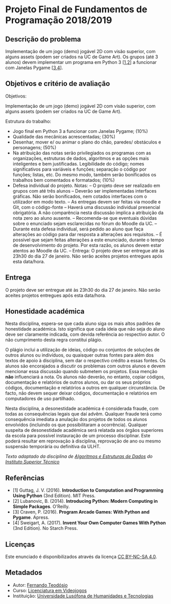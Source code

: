 <!--
Projeto Final de Fundamentos de Programação 2018/2019 (c) by Fernando Teodósio

Projeto Final de Fundamentos de Programação 2018/2019 is licensed under a
Creative Commons Attribution-NonCommercial-ShareAlike 4.0 International License.

You should have received a copy of the license along with this
work. If not, see <http://creativecommons.org/licenses/by-nc-sa/4.0/>.
-->

# Projeto Final de Fundamentos de Programação 2018/2019

## Descrição do problema

Implementação de um jogo (demo) jogável 2D com visão superior, com alguns assets
(podem ser criados na UC de Game Art). Os grupos (até 3 alunos) devem implementar
um programa em Python 3 \[[1][ref1],[2][ref2]\] a funcionar com Janelas Pygame 
\[[3][ref3],[4][ref4]\]. 

## Objetivos e critério de avaliação

Objetivos:

Implementação de um jogo (demo) jogável 2D com visão superior, com alguns assets
(podem ser criados na UC de Game Art).

Estrutura do trabalho:
*	Jogo final em Python 3 a funcionar com Janelas Pygame; (10%)
*	Qualidade das mecânicas acrescentadas; (30%)
*	Desenhar, mover e/ ou animar o plano do chão, paredes/ obstáculos e personagens;
(50%)
*	Na atribuição das notas serão privilegiados os programas com as organizações,
estruturas de dados, algoritmos e as opções mais inteligentes e bem justificadas.
Legibilidade do código; nomes significativos para variáveis e funções; separação
o código por funções; listas, etc. Do mesmo modo, também serão bonificados os
trabalhos bem comentados e formatados; (10%)
*	Defesa individual do projeto.
Notas:
–	O projeto deve ser realizado em grupos com até três alunos
–	Deverão ser implementadas interfaces gráficas. Não serão bonificados, nem cotados
interfaces com o utilizador em modo texto.
–	As entregas devem ser feitas via moodle e Git, com o código-fonte
–	Haverá uma discussão individual presencial obrigatória. A não comparência nesta
discussão implica a atribuição da nota zero ao aluno ausente.
–	Recomenda-se que eventuais dúvidas sobre o enunciado sejam esclarecidas no fórum
do Moodle da UC.
–	Durante esta defesa individual, será pedido ao aluno que faça alterações ao código
para dar resposta a alterações aos requisitos.
–	É possível que sejam feitas alterações a este enunciado, durante o tempo de
desenvolvimento do projeto. Por esta razão, os alunos devem estar atentos ao Moodle
da UC.
–	Entrega: O projeto deve ser entregue até às 23h30 do dia 27 de janeiro. Não serão
aceites projetos entregues após esta data/hora.

## Entrega

O projeto deve ser entregue até às 23h30 do dia 27 de janeiro. Não serão aceites
projetos entregues após esta data/hora.

## Honestidade académica

Nesta disciplina, espera-se que cada aluno siga os mais altos padrões de
honestidade académica. Isto significa que cada ideia que não seja do
aluno deve ser claramente indicada, com devida referência ao respectivo
autor. O não cumprimento desta regra constitui plágio.

O plágio inclui a utilização de ideias, código ou conjuntos de soluções
de outros alunos ou indivíduos, ou quaisquer outras fontes para além
dos textos de apoio à disciplina, sem dar o respectivo crédito a essas
fontes. Os alunos são encorajados a discutir os problemas com outros
alunos e devem mencionar essa discussão quando submetem os projetos.
Essa menção **não** influenciará a nota. Os alunos não deverão, no
entanto, copiar códigos, documentação e relatórios de outros alunos, ou dar os
seus próprios códigos, documentação e relatórios a outros em qualquer
circunstância. De facto, não devem sequer deixar códigos, documentação e
relatórios em computadores de uso partilhado.

Nesta disciplina, a desonestidade académica é considerada fraude, com
todas as consequências legais que daí advêm. Qualquer fraude terá como
consequência imediata a anulação dos projetos de todos os alunos envolvidos
(incluindo os que possibilitaram a ocorrência). Qualquer suspeita de
desonestidade académica será relatada aos órgãos superiores da escola
para possível instauração de um processo disciplinar. Este poderá
resultar em reprovação à disciplina, reprovação de ano ou mesmo suspensão
temporária ou definitiva da ULHT.

*Texto adaptado da disciplina de [Algoritmos e
Estruturas de Dados][aed] do [Instituto Superior Técnico][ist]*

## Referências

*   <a name="ref1">\[1\]</a> Guttag, J. V. (2016). **Introduction to Computation and Programming Using Python**
    (3nd Edition). MIT Press.
*   <a name="ref2">\[2\]</a> Lubanovic, B. (2014). **Introducing Python: Modern Computing in Simple Packages**.
    O’Reilly.
*   <a name="ref3">\[3\]</a> Craven, P. (2016). **Program Arcade Games: With Python and Pygame**.
    Apress.
*   <a name="ref4">\[4\]</a> Sweigart, A. (2017). **Invent Your Own Computer Games With Python**
    (3nd Edition). No Starch Press.

## Licenças

Este enunciado é disponibilizados através da licença [CC BY-NC-SA 4.0][].

## Metadados

*   Autor: [Fernando Teodósio][]
*   Curso:  [Licenciatura em Videojogos][lamv]
*   Instituição: [Universidade Lusófona de Humanidades e Tecnologias][ULHT]

[ref1]:#ref1
[ref2]:#ref2
[ref3]:#ref3
[ref4]:#ref4
[ref5]:#ref5
[CC BY-NC-SA 4.0]:https://creativecommons.org/licenses/by-nc-sa/4.0/
[lamv]:https://www.ulusofona.pt/licenciatura/videojogos
[Fernando Teodósio]:https://github.com/fteodosioulht
[ULHT]:https://www.ulusofona.pt/
[aed]:https://fenix.tecnico.ulisboa.pt/disciplinas/AED-2/2009-2010/2-semestre/honestidade-academica
[ist]:https://tecnico.ulisboa.pt/pt/
